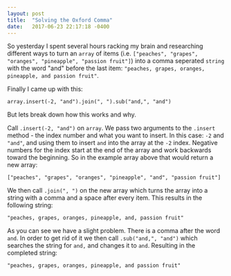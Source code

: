```yaml
---
layout: post
title:  "Solving the Oxford Comma"
date:   2017-06-23 22:17:18 -0400
---
```


So yesterday I spent several hours racking my brain and researching different ways to turn an `array` of items (i.e. `["peaches", "grapes", "oranges", "pineapple", "passion fruit"]`) into a comma seperated `string` with the word "and" before the last item: `"peaches, grapes, oranges, pineapple, and passion fruit"`.

Finally I came up with this:

```array.insert(-2, "and").join(", ").sub("and,", "and")```

But lets break down how this works and why.

Call `.insert(-2, "and")` on `array`. We pass two arguments to the `.insert` method - the index number and what you want to insert. In this case: `-2` and `"and"`, and using them to insert `and` into the array at the `-2` index. Negative numbers for the index start at the end of the array and work backwards toward the beginning. So in the example array above that would return a new array:

```["peaches", "grapes", "oranges", "pineapple", "and", "passion fruit"]```

We then call `.join(", ")` on the new array which turns the array into a string with a comma and a space after every item. This results in the following string:

```"peaches, grapes, oranges, pineapple, and, passion fruit"```

As you can see we have a slight problem. There is a comma after the word `and`. In order to get rid of it we then call `.sub("and,", "and")` which searches the string for `and,` and changes it to `and`. Resulting in the completed string:

```"peaches, grapes, oranges, pineapple, and passion fruit"```
